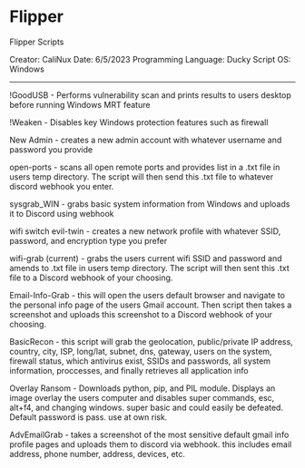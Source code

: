 # Flipper
Flipper Scripts

Creator: CaliNux
Date: 6/5/2023
Programming Language: Ducky Script
OS: Windows

_______________________________________________________________

!GoodUSB - Performs vulnerability scan and prints results to users desktop before running Windows MRT feature

!Weaken - Disables key Windows protection features such as firewall

New Admin - creates a new admin account with whatever username and password you provide

open-ports - scans all open remote ports and provides list in a .txt file in users temp directory. The script will then send this .txt file to whatever discord webhook you enter.

sysgrab_WIN - grabs basic system information from Windows and uploads it to Discord using webhook

wifi switch evil-twin - creates a new network profile with whatever SSID, password, and encryption type you prefer

wifi-grab (current) - grabs the users current wifi SSID and password and amends to .txt file in users temp directory. The script will then sent this .txt file to a Discord webhook of your choosing.

Email-Info-Grab - this will open the users default browser and navigate to the personal info page of the users Gmail account. Then script then takes a screenshot and uploads this screenshot to a Discord webhook of your choosing.

BasicRecon - this script will grab the geolocation, public/private IP address, country, city, ISP, long/lat, subnet, dns, gateway, users on the system, firewall status, which antivirus exist, SSIDs and passwords, all system information, proccesses, and finally retrieves all application info

Overlay Ransom - Downloads python, pip, and PIL module. Displays an image overlay the users computer and disables super commands, esc, alt+f4, and changing windows. super basic and could easily be defeated. Default password is pass. use at own risk.

AdvEmailGrab - takes a screenshot of the most sensitive default gmail info profile pages and uploads them to discord via webhook. this includes email address, phone number, address, devices, etc.

